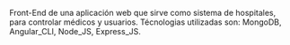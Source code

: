 Front-End de una aplicación web que sirve como sistema de hospitales, para controlar médicos y usuarios. Técnologias utilizadas son: MongoDB, Angular_CLI, Node_JS, Express_JS.
